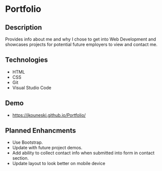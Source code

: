 # Portfolio


## Description

Provides info about me and why I chose to get into Web Development and showcases projects for potential future employers to view and contact me. 


## Technologies

* HTML
* CSS
* Git
* Visual Studio Code

## Demo

* https://jkouneski.github.io/Portfolio/

## Planned Enhancments

* Use Bootstrap.
* Update with future project demos.
* Add ability to collect contact info when submitted into form in contact section.
* Update layout to look better on mobile device


